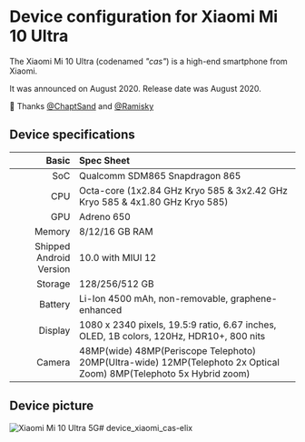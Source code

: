 Device configuration for Xiaomi Mi 10 Ultra
=========================================

The Xiaomi Mi 10 Ultra (codenamed _"cas"_) is a high-end smartphone from Xiaomi.

It was announced on August 2020. Release date was August 2020.

:sparkling_heart: Thanks [@ChaptSand](https://github.com/chaptsand) and [@Ramisky](https://github.com/Ramisky)

## Device specifications

Basic   | Spec Sheet
-------:|:-------------------------
SoC     | Qualcomm SDM865 Snapdragon 865
CPU     | Octa-core (1x2.84 GHz Kryo 585 & 3x2.42 GHz Kryo 585 & 4x1.80 GHz Kryo 585)
GPU     | Adreno 650
Memory  | 8/12/16 GB RAM
Shipped Android Version | 10.0 with MIUI 12
Storage | 128/256/512 GB
Battery | Li-Ion 4500 mAh, non-removable, graphene-enhanced
Display | 1080 x 2340 pixels, 19.5:9 ratio, 6.67 inches, OLED, 1B colors, 120Hz, HDR10+, 800 nits
Camera  | 48MP(wide) 48MP(Periscope Telephoto) 20MP(Ultra-wide) 12MP(Telephoto 2x Optical Zoom) 8MP(Telephoto 5x Hybrid zoom)

## Device picture

![Xiaomi Mi 10 Ultra 5G ](https://fdn2.gsmarena.com/vv/pics/xiaomi/xiaomi-mi10-ultra-11.jpg "Xiaomi MI 10 Ultra 5G")# device_xiaomi_cas-elix
